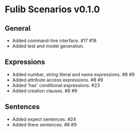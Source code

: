 # Fulib Scenarios v0.1.0

## General

+ Added command-line interface. #17 #18
+ Added test and model generation.

## Expressions

+ Added number, string literal and name expressions. #8 #9
+ Added attribute access expressions. #8 #9
+ Added 'has' conditional expressions. #23
+ Added creation clauses. #8 #9

## Sentences

+ Added expect sentences. #24
+ Added there sentences. #8 #9
